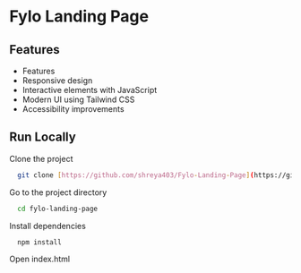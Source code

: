 
# Fylo Landing Page



## Features

- Features
- Responsive design
- Interactive elements with JavaScript
- Modern UI using Tailwind CSS
- Accessibility improvements

## Run Locally

Clone the project

```bash
  git clone [https://github.com/shreya403/Fylo-Landing-Page](https://github.com/shreya403/Fylo-Landing-Page.git)
```

Go to the project directory

```bash
  cd fylo-landing-page
```

Install dependencies

```bash
  npm install
```

Open index.html



